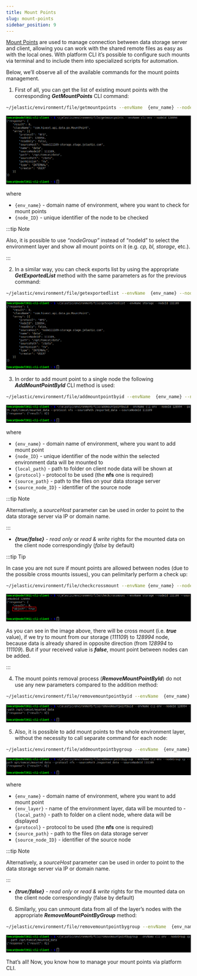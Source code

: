 ```yaml
---
title: Mount Points
slug: mount-points
sidebar_position: 9
---
```


<!-- ## CLI Tutorial: Mount Points -->

[Mount Points](/data-storage-container/data-sharing/mount-points) are used to manage connection between data storage server and client, allowing you can work with the shared remote files as easy as with the local ones. With platform CLI it’s possible to configure such mounts via terminal and to include them into specialized scripts for automation.

Below, we’ll observe all of the available commands for the mount points management.

1. First of all, you can get the list of existing mount points with the corresponding **_GetMountPoints_** CLI command:

```bash
~/jelastic/environment/file/getmountpoints --envName  {env_name} --nodeId  {node_ID}
```

<div style={{
    display:'flex',
    justifyContent: 'center',
    margin: '0 0 1rem 0'
}}>

![Locale Dropdown](./img/MountPoints/1.png)

</div>

where

- `{env_name}` - domain name of environment, where you want to check for mount points
- `{node_ID}` - unique identifier of the node to be checked

:::tip Note

Also, it is possible to use _“nodeGroup”_ instead of “nodeId” to select the environment layer and show all mount points on it (e.g. _cp, bl, storage_, etc.).

:::

2. In a similar way, you can check exports list by using the appropriate **_GetExportedList_** method with the same parameters as for the previous command:

```bash
~/jelastic/environment/file/getexportedlist --envName  {env_name} --nodeId  {node_ID}
```

<div style={{
    display:'flex',
    justifyContent: 'center',
    margin: '0 0 1rem 0'
}}>

![Locale Dropdown](./img/MountPoints/2.png)

</div>

3. In order to add mount point to a single node the following **_AddMountPointById_** CLI method is used:

```bash
~/jelastic/environment/file/addmountpointbyid --envName  {env_name} --nodeId  {node_ID} --path  {local_path} --protocol  {protocol} --sourcePath  {source_path} --sourceNodeId  {source_node_ID} --readOnly {true/false}
```

<div style={{
    display:'flex',
    justifyContent: 'center',
    margin: '0 0 1rem 0'
}}>

![Locale Dropdown](./img/MountPoints/3.png)

</div>

where

- `{env_name}` - domain name of environment, where you want to add mount point
- `{node_ID}` - unique identifier of the node within the selected environment data will be mounted to
- `{local_path}` - path to folder on client node data will be shown at
- `{protocol}` - protocol to be used (the **nfs** one is required)
- `{source_path}` - path to the files on your data storage server
- `{source_node_ID}` - identifier of the source node

:::tip Note

Alternatively, a _sourceHost_ parameter can be used in order to point to the data storage server via IP or domain name.

:::

- **_{true/false}_** - _read only_ or _read & write_ rights for the mounted data on the client node correspondingly (_false_ by default)

:::tip Tip

In case you are not sure if mount points are allowed between nodes (due to the possible cross mounts issues), you can pelimitarly perform a check up:

```bash
~/jelastic/environment/file/checkcrossmount --envName {env_name} --nodeId {env_name} --sourceNodeId {source_node_ID}
```

<div style={{
    display:'flex',
    justifyContent: 'center',
    margin: '0 0 1rem 0'
}}>

![Locale Dropdown](./img/MountPoints/4.png)

</div>

As you can see in the image above, there will be cross mount (i.e. **_true_** value), if we try to mount from our storage (_111109_) to _128994_ node, because data is already shared in opposite direction (from _128994_ to _111109_). But if your received value is **_false_**, mount point between nodes can be added.

:::

4. The mount points removal process (**_RemoveMountPointById_**) do not use any new parameters compared to the addition method:

```bash
~/jelastic/environment/file/removemountpointbyid --envName  {env_name} --nodeId  {node_ID} --path  {local_path}
```

<div style={{
    display:'flex',
    justifyContent: 'center',
    margin: '0 0 1rem 0'
}}>

![Locale Dropdown](./img/MountPoints/5.png)

</div>

5. Also, it is possible to add mount points to the whole environment layer, without the necessity to call separate command for each node:

```bash
~/jelastic/environment/file/addmountpointbygroup --envName  {env_name} --nodeGroup  {env_layer} --path  {local_path} --protocol  {protocol} --sourcePath  {source_path} --sourceNodeId  {source_node_ID} --readOnly {true/false}
```

<div style={{
    display:'flex',
    justifyContent: 'center',
    margin: '0 0 1rem 0'
}}>

![Locale Dropdown](./img/MountPoints/6.png)

</div>

where

- `{env_name}` - domain name of environment, where you want to add mount point
- `{env_layer}` - name of the environment layer, data will be mounted to -`{local_path}` - path to folder on a client node, where data will be displayed
- `{protocol}` - protocol to be used (the **nfs** one is required)
- `{source_path}` - path to the files on data storage server
- `{source_node_ID}` - identifier of the source node

:::tip Note

Alternatively, a _sourceHost_ parameter can be used in order to point to the data storage server via IP or domain name.

:::

- **_{true/false}_** - _read only_ or _read & write_ rights for the mounted data on the client node correspondingly (false by default)

6. Similarly, you can unmount data from all of the layer’s nodes with the appropriate **_RemoveMountPointByGroup_** method:

```bash
~/jelastic/environment/file/removemountpointbygroup --envName  {env_name} --nodeGroup  {env_layer} --path  {local_path}
```

<div style={{
    display:'flex',
    justifyContent: 'center',
    margin: '0 0 1rem 0'
}}>

![Locale Dropdown](./img/MountPoints/7.png)

</div>

That’s all! Now, you know how to manage your mount points via platform CLI.
